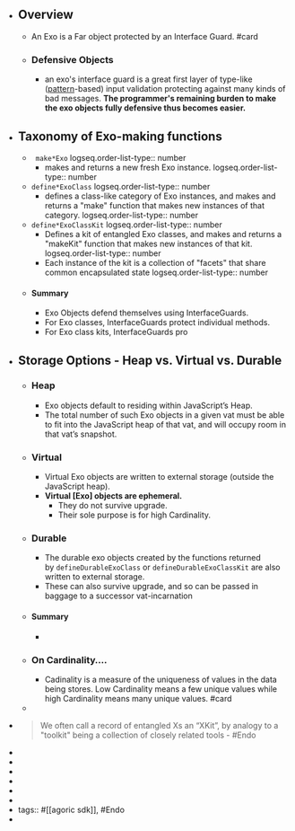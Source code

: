 - ## Overview
	- An Exo is a Far object protected by an Interface Guard. #card
	- ### Defensive Objects
		- an exo's interface guard is a great first layer of type-like ([pattern](https://github.com/endojs/endo/tree/master/packages/patterns)-based) input validation protecting against many kinds of bad messages. **The programmer's remaining burden to make the exo objects fully defensive thus becomes easier.**
- ## Taxonomy of Exo-making functions
	- ` make*Exo`
	  logseq.order-list-type:: number
		- makes and returns a new fresh Exo instance.
		  logseq.order-list-type:: number
	- `define*ExoClass`
	  logseq.order-list-type:: number
		- defines a class-like category of Exo instances, and makes and returns a "make" function that makes new instances of that category.
		  logseq.order-list-type:: number
	- `define*ExoClassKit`
	  logseq.order-list-type:: number
		- Defines a kit of entangled Exo classes, and makes and returns a "makeKit" function that makes new instances of that kit.
		  logseq.order-list-type:: number
		- Each instance of the kit is a collection of "facets" that share common encapsulated state
		  logseq.order-list-type:: number
	- #### Summary
		- Exo Objects defend themselves using InterfaceGuards.
		- For Exo classes, InterfaceGuards protect individual methods.
		- For Exo class kits, InterfaceGuards pro
- ## Storage Options - Heap vs. Virtual vs. Durable
	- ### Heap
		- Exo objects default to residing within JavaScript’s Heap.
		- The total number of such Exo objects in a given vat must be able to fit into the JavaScript heap of that vat, and will occupy room in that vat’s snapshot.
	- ### Virtual
		- Virtual Exo objects are written to external storage (outside the JavaScript heap).
		- **Virtual [Exo] objects are ephemeral.**
			- They do not survive upgrade.
			- Their sole purpose is for high Cardinality.
	- ### Durable
		- The durable exo objects created by the functions returned by `defineDurableExoClass` or `defineDurableExoClassKit` are also written to external storage.
		- These can also survive upgrade, and so can be passed in baggage to a successor vat-incarnation
	- #### Summary
		-
	- ### On Cardinality….
		- Cadinality is a measure of the uniqueness of values in the data being stores. Low Cardinality means a few unique values while high Cardinality means many unique values. #card
	-
- > We often call a record of entangled Xs an “XKit”, by analogy to a "toolkit" being a collection of closely related tools - #Endo
-
-
-
-
-
-
- tags:: #[[agoric sdk]], #Endo
-